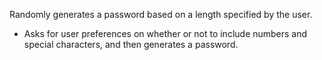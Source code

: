 Randomly generates a password based on a length specified by the user.
  - Asks for user preferences on whether or not to include numbers and special characters, and then generates a password.
